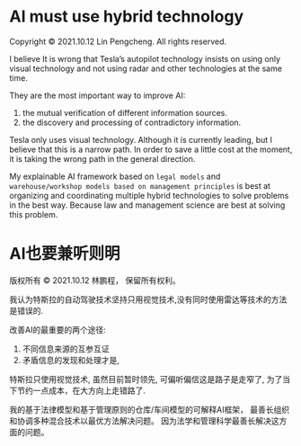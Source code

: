 # AI must use hybrid technology

Copyright © 2021.10.12 Lin Pengcheng. All rights reserved.

I believe It is wrong that Tesla’s autopilot technology insists on using only visual technology and not using radar and other technologies at the same time. 

They are the most important way to improve AI:
1. the mutual verification of different information sources.
2. the discovery and processing of contradictory information. 

Tesla only uses visual technology. Although it is currently leading, but I believe that this is a narrow path. In order to save a little cost at the moment, it is taking the wrong path in the general direction.

My explainable AI framework based on `legal models` and 
`warehouse/workshop models based on management principles` 
is best at organizing and coordinating multiple hybrid technologies to solve problems in the best way. 
Because law and management science are best at solving this problem.

# AI也要兼听则明

版权所有 © 2021.10.12 林鹏程， 保留所有权利。

我认为特斯拉的自动驾驶技术坚持只用视觉技术,没有同时使用雷达等技术的方法是错误的.

改善AI的最重要的两个途径:
1. 不同信息来源的互参互证
2. 矛盾信息的发现和处理才是, 

特斯拉只使用视觉技术, 虽然目前暂时领先, 可偏听偏信这是路子是走窄了, 为了当下节约一点成本，在大方向上走错路了.

我的基于法律模型和基于管理原则的仓库/车间模型的可解释AI框架，
最善长组织和协调多种混合技术以最优方法解决问题。
因为法学和管理科学最善长解决这方面的问题。
